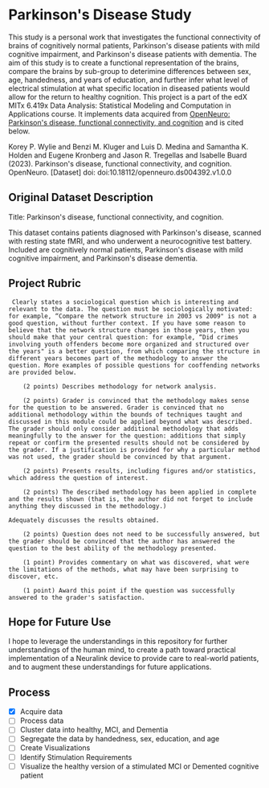 # Parkinson's Disease Study

This study is a personal work that investigates the functional connectivity of brains of cognitively normal patients, Parkinson's disease patients with mild cognitive impairment, and Parkinson's disease patients with dementia. 
The aim of this study is to create a functional representation of the brains, compare the brains by sub-group to deterimine differences between sex, age, handedness, and years of education, and further infer what level of electrical stimulation at what specific location in diseased patients would allow for the return to healthy cognition. This project is a part of the edX MITx 6.419x Data Analysis: Statistical Modeling and Computation in Applications course. It implements data acquired from [OpenNeuro: Parkinson's disease, functional connectivity, and cognition](https://openneuro.org/datasets/ds004392/versions/1.0.0) and is cited below.

Korey P. Wylie and Benzi M. Kluger and Luis D. Medina and Samantha K. Holden and Eugene Kronberg and Jason R. Tregellas and Isabelle Buard (2023). Parkinson's disease, functional connectivity, and cognition. OpenNeuro. [Dataset] doi: doi:10.18112/openneuro.ds004392.v1.0.0

## Original Dataset Description
Title: Parkinson's disease, functional connectivity, and cognition.

This dataset contains patients diagnosed with Parkinson's disease, scanned with resting state fMRI, and who underwent a neurocognitive test battery. Included are cognitively normal patients, Parkinson's disease with mild cognitive impairment, and Parkinson's disease dementia.

## Project Rubric

     Clearly states a sociological question which is interesting and relevant to the data. The question must be sociologically motivated: for example, “Compare the network structure in 2003 vs 2009" is not a good question, without further context. If you have some reason to believe that the network structure changes in those years, then you should make that your central question: for example, “Did crimes involving youth offenders become more organized and structured over the years" is a better question, from which comparing the structure in different years becomes part of the methodology to answer the question. More examples of possible questions for cooffending networks are provided below.

        (2 points) Describes methodology for network analysis.

        (2 points) Grader is convinced that the methodology makes sense for the question to be answered. Grader is convinced that no additional methodology within the bounds of techniques taught and discussed in this module could be applied beyond what was described. The grader should only consider additional methodology that adds meaningfully to the answer for the question: additions that simply repeat or confirm the presented results should not be considered by the grader. If a justification is provided for why a particular method was not used, the grader should be convinced by that argument. 

        (2 points) Presents results, including figures and/or statistics, which address the question of interest.

        (2 points) The described methodology has been applied in complete and the results shown (that is, the author did not forget to include anything they discussed in the methodology.) 

    Adequately discusses the results obtained.

        (2 points) Question does not need to be successfully answered, but the grader should be convinced that the author has answered the question to the best ability of the methodology presented.

        (1 point) Provides commentary on what was discovered, what were the limitations of the methods, what may have been surprising to discover, etc.

        (1 point) Award this point if the question was successfully answered to the grader's satisfaction. 

## Hope for Future Use
I hope to leverage the understandings in this repository for further understandings of the human mind, to create a path toward practical implementation of a Neuralink device to provide care to real-world patients, and to augment these understandings for future applications.

## Process
- [x] Acquire data
- [ ] Process data
- [ ] Cluster data into healthy, MCI, and Dementia
- [ ] Segregate the data by handedness, sex, education, and age
- [ ] Create Visualizations
- [ ] Identify Stimulation Requirements
- [ ] Visualize the healthy version of a stimulated MCI or Demented cognitive patient